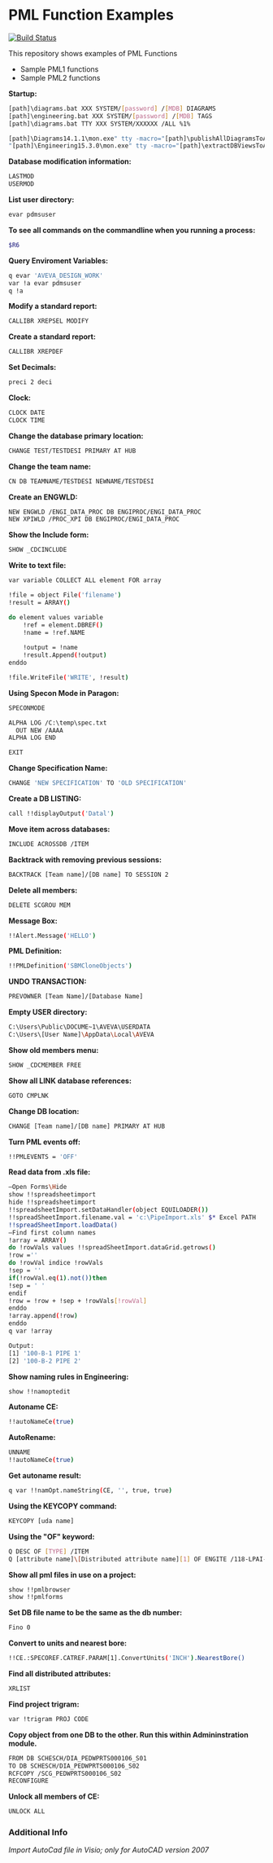 # PML Function Examples

[![Build Status](https://travis-ci.org/joemccann/dillinger.svg?branch=master)](https://travis-ci.org/joemccann/dillinger)

This repository shows examples of PML Functions

  - Sample PML1 functions
  - Sample PML2 functions

**Startup:**
```sh
[path]\diagrams.bat XXX SYSTEM/[password] /[MDB] DIAGRAMS
[path]\engineering.bat XXX SYSTEM/[password] /[MDB] TAGS
[path]\diagrams.bat TTY XXX SYSTEM/XXXXXX /ALL %1%

[path]\Diagrams14.1.1\mon.exe" tty -macro="[path]\publishAllDiagramsToAVEVANET.pmlmac" PROD DIAGRAMS init "[path]\Diagrams14.1.1\diagrams.init"
"[path]\Engineering15.3.0\mon.exe" tty -macro="[path]\extractDBViewsToAVEVANET.pmlmac" PROD ENGINEERING init "[path]\Engineering15.3.0\engineering.init"

```

**Database modification information:**
```sh
LASTMOD
USERMOD
```

**List user directory:**
```sh
evar pdmsuser
```

**To see all commands on the commandline when you running a process:**
```sh
$R6
```

**Query Enviroment Variables:**
```sh
q evar 'AVEVA_DESIGN_WORK'
var !a evar pdmsuser
q !a
```

**Modify a standard report:**
```sh
CALLIBR XREPSEL MODIFY
```

**Create a standard report:**
```sh
CALLIBR XREPDEF
```

**Set Decimals:**
```sh
preci 2 deci
```

**Clock:**
```sh
CLOCK DATE
CLOCK TIME
```

**Change the database primary location:**
```sh
CHANGE TEST/TESTDESI PRIMARY AT HUB
```

**Change the team name:**
```sh
CN DB TEAMNAME/TESTDESI NEWNAME/TESTDESI
```

**Create an ENGWLD:**
```sh
NEW ENGWLD /ENGI_DATA_PROC DB ENGIPROC/ENGI_DATA_PROC
NEW XPIWLD /PROC_XPI DB ENGIPROC/ENGI_DATA_PROC
```

**Show the Include form:**
```sh
SHOW _CDCINCLUDE
```

**Write to text file:**
```sh
var variable COLLECT ALL element FOR array

!file = object File('filename')
!result = ARRAY()

do element values variable
    !ref = element.DBREF()
    !name = !ref.NAME
    
    !output = !name
    !result.Append(!output)
enddo

!file.WriteFile('WRITE', !result)
```

**Using Specon Mode in Paragon:**
```sh
SPECONMODE

ALPHA LOG /C:\temp\spec.txt
  OUT NEW /AAAA
ALPHA LOG END

EXIT
```
**Change Specification Name:**
```sh
CHANGE 'NEW SPECIFICATION' TO 'OLD SPECIFICATION'
```

**Create a DB LISTING:**
```sh
call !!displayOutput('Datal')
```

**Move item across databases:**
```sh
INCLUDE ACROSSDB /ITEM
```

**Backtrack with removing previous sessions:**
```sh
BACKTRACK [Team name]/[DB name] TO SESSION 2
```

**Delete all members:**
```sh
DELETE SCGROU MEM
```

**Message Box:**
```sh
!!Alert.Message('HELLO')
```

**PML Definition:**
```sh
!!PMLDefinition('SBMCloneObjects')
```

**UNDO TRANSACTION:**
```sh
PREVOWNER [Team Name]/[Database Name]
```

**Empty USER directory:**
```sh
C:\Users\Public\DOCUME~1\AVEVA\USERDATA
C:\Users\[User Name]\AppData\Local\AVEVA
```

**Show old members menu:**
```sh
SHOW _CDCMEMBER FREE
```

**Show all LINK database references:**
```sh
GOTO CMPLNK
```

**Change DB location:**
```sh
CHANGE [Team name]/[DB name] PRIMARY AT HUB
```

**Turn PML events off:**
```sh
!!PMLEVENTS = 'OFF'
```

**Read data from .xls file:**
```sh
–Open Forms\Hide
show !!spreadsheetimport
hide !!spreadsheetimport
!!spreadsheetImport.setDataHandler(object EQUILOADER())
!!spreadSheetImport.filename.val = 'c:\PipeImport.xls' $* Excel PATH
!!spreadSheetImport.loadData()
–Find first column names
!array = ARRAY()
do !rowVals values !!spreadSheetImport.dataGrid.getrows()
!row =''
do !rowVal indice !rowVals
!sep = ''
if(!rowVal.eq(1).not())then
!sep = ' '
endif
!row = !row + !sep + !rowVals[!rowVal]
enddo
!array.append(!row)
enddo
q var !array

Output:
[1] '100-B-1 PIPE 1'
[2] '100-B-2 PIPE 2'
```

**Show naming rules in Engineering:**
```sh
show !!namoptedit
```

**Autoname CE:**
```sh
!!autoNameCe(true)
```

**AutoRename:**
```sh
UNNAME
!!autoNameCe(true)
```

**Get autoname result:**
```sh
q var !!namOpt.nameString(CE, '', true, true)
```
**Using the KEYCOPY command:**
```sh
KEYCOPY [uda name]
```

**Using the "OF" keyword:**
```sh
Q DESC OF [TYPE] /ITEM
Q [attribute name]\[Distributed attribute name][1] OF ENGITE /118-LPAI-2132 
```

**Show all pml files in use on a project:**
```sh
show !!pmlbrowser
show !!pmlforms
```

**Set DB file name to be the same as the db number:**
```sh
Fino 0
```

**Convert to units and nearest bore:**
```sh
!!CE.:SPECOREF.CATREF.PARAM[1].ConvertUnits('INCH').NearestBore()
```

**Find all distributed attributes:**
```sh
XRLIST
```

**Find project trigram:**
```sh
var !trigram PROJ CODE
```

**Copy object from one DB to the other. Run this within Admininstration module.**
```sh
FROM DB SCHESCH/DIA_PEDWPRTS000106_S01
TO DB SCHESCH/DIA_PEDWPRTS000106_S02
RCFCOPY /SCG_PEDWPRTS000106_S02
RECONFIGURE
```

**Unlock all members of CE:**
```sh
UNLOCK ALL
```

### Additional Info
*Import AutoCad file in Visio; only for AutoCAD version 2007*
